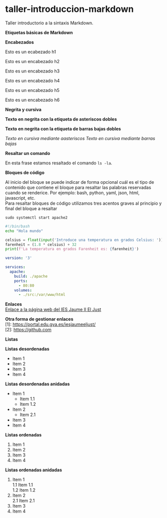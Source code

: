 # taller-introduccion-markdown
Taller introductorio a la sintaxis Markdown.

**Etiquetas básicas de Markdown**

**Encabezados**

Esto es un ecabezado h1  

Esto es un encabezado h2  

Esto es un encabezado h3  

Esto es un encabezado h4  

Esto es un encabezado h5  

Esto es un encabezado h6  


 **Negrita y cursiva**  
 
**Texto en negrita con la etiqueta de asteriscos dobles**


__Texto en negrita con la etiqueta de barras bajas dobles__

  
*Texto en cursiva mediante aasteriscos*
*Texto en cursiva mediante barras bajas*

  
**Resaltar un comando**

En esta frase estamos resaltado el comando `ls -la`.

  
**Bloques de código**

Al inicio del bloque se puede indicar de forma opcional cuál es el tipo de contenido que contiene el bloque para resaltar las palabras reservadas cuando se renderice. Por ejemplo: bash, python, yaml, json, html, javascript, etc.  
Para resaltar bloques de código utilizamos tres acentos graves al principio y final del bloque a resaltar  
```
sudo systemctl start apache2
```
```bash
#!/bin/bash
echo "Hola mundo"
```
```python
celsius = float(input('Introduce una temperatura en grados Celsius: '))
farenheit = (1.8 * celsius) + 32
print(f'La temperatura en grados Farenheit es: {farenheit}')
```
```yaml
version: '3'

services: 
  apache:
    build: ./apache
    ports: 
      - 80:80
    volumes:
      - ./src:/var/www/html
```
**Enlaces**  
[Enlace a la página web del IES Jaume II El Just](https://portal.edu.gva.es/iesjaumeeljust/)  

**Otra forma de gestionar enlaces**  
[1]: https://portal.edu.gva.es/iesjaumeeljust/  
[2]: https://github.com  

**Listas**  

**Listas desordenadas**  

* Item 1
* Item 2
* Item 3
* Item 4

**Listas desordenadas anidadas**  

* Item 1
  * Item 1.1
  * Item 1.2
* Item 2
  * Item 2.1
* Item 3
* Item 4

**Listas ordenadas**  

1. Item 1
2. Item 2
3. Item 3
4. Item 4

**Listas ordenadas anidadas**  

1. Item 1  
  1.1 Item 1.1  
  1.2 Item 1.2  
2. Item 2  
  2.1 Item 2.1  
3. Item 3  
4. Item 4















